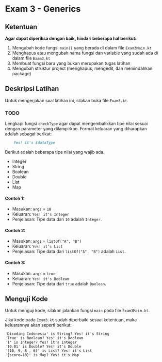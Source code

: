 # Exam 3 - Generics

## Ketentuan

**Agar dapat diperiksa dengan baik, hindari beberapa hal berikut:**

1. Mengubah kode fungsi `main()` yang berada di dalam file `Exam3Main.kt`
2. Menghapus atau mengubah nama fungsi dan variable yang sudah ada di dalam file `Exam3.kt`
3. Membuat fungsi baru yang bukan merupakan tugas latihan
4. Mengubah struktur project (menghapus, mengedit, dan memindahkan package)

## Deskripsi Latihan

Untuk mengerjakan soal latihan ini, silakan buka file `Exam3.kt`.

### TODO 

Lengkapi fungsi `checkType` agar dapat mengembalikkan tipe nilai sesuai dengan parameter yang dilampirkan. Format
keluaran yang diharapkan adalah sebagai berikut:

```markdown
    Yes! it's $dataType
```

Berikut adalah beberapa tipe nilai yang wajib ada.

- Integer
- String
- Boolean
- Double
- List
- Map

#### Contoh 1:

- Masukan: `args` = `10`
- Keluaran: `Yes! it's Integer`
- Penjelasan: Tipe data dari `10` adalah `Integer`.

#### Contoh 2:

- Masukan: `args` = `listOf("A", "B")`
- Keluaran: `Yes! it's List`
- Penjelasan: Tipe data dari `listOf("A", "B")` adalah `List`.

#### Contoh 3:

- Masukan: `args` = `true`
- Keluaran: `Yes! it's Boolean`
- Penjelasan: Tipe data dari `true` adalah `Boolean`.

## Menguji Kode

Untuk menguji kode, silakan jalankan fungsi `main` pada file `Exam3Main.kt`.

Jika kode pada `Exam3.kt` sudah diperbaiki sesuai ketentuan, maka keluarannya akan seperti berikut:

```
'Dicoding Indonesia' is String? Yes! it's String
'True' is Boolean? Yes! it's Boolean
'1' is Integer? Yes! it's Integer
'10.01' is Double? Yes! it's Double
'[10, 9, 8 , 6]' is List? Yes! it's List
'{score=10}' is Map? Yes! it's Map
```